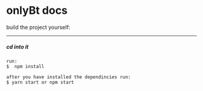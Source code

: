 # onlyBt docs

build the project yourself:

<hr />

##### cd into it

```
run:
$  npm install

after you have installed the dependincies run:
$ yarn start or npm start
```
